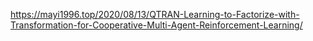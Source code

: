 https://mayi1996.top/2020/08/13/QTRAN-Learning-to-Factorize-with-Transformation-for-Cooperative-Multi-Agent-Reinforcement-Learning/
